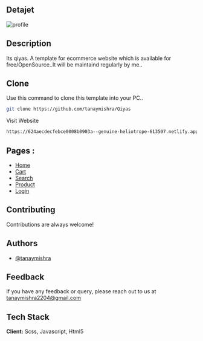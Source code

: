 
## Detajet
![profile](https://i.ibb.co/Jd1QDqw/gsp.png)


## Description 
Its qiyas. A template for ecommerce website which is available for free/OpenSource..It will be maintaind regularly by me..
## Clone 
Use this command to clone this template into your PC..
```bash
git clone https://github.com/tanaymishra/Qiyas
```
Visit Website
```bash
https://624aecdecfebce0008b0903a--genuine-heliotrope-613507.netlify.app/
```
## Pages :
*  [Home](https://624aecdecfebce0008b0903a--genuine-heliotrope-613507.netlify.app/)
*  [Cart](https://624aecdecfebce0008b0903a--genuine-heliotrope-613507.netlify.app/checkout)
*  [Search](https://624aecdecfebce0008b0903a--genuine-heliotrope-613507.netlify.app//spod)
*  [Product](https://624aecdecfebce0008b0903a--genuine-heliotrope-613507.netlify.app//product)
*  [Login](https://624aecdecfebce0008b0903a--genuine-heliotrope-613507.netlify.app//login)
## Contributing

Contributions are always welcome!


## Authors

- [@tanaymishra](https://www.github.com/tanaymishra)


## Feedback

If you have any feedback or query, please reach out to us at tanaymishra2204@gmail.com


## Tech Stack

**Client:** Scss, Javascript, Html5

